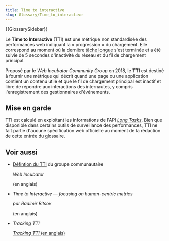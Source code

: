```yaml
---
title: Time to interactive
slug: Glossary/Time_to_interactive
---
```


{{GlossarySidebar}}

Le **Time to Interactive** (TTI) est une métrique non standardisée des performances web indiquant la «&nbsp;progression&nbsp;» du chargement. Elle correspond au moment où la dernière [tâche longue](/fr/docs/Web/API/Long_Tasks_API) s'est terminée et a été suivie de 5 secondes d'inactivité du réseau et du fil de chargement principal.

Proposé par le <i lang="en">Web Incubator Community Group</i> en 2018, le **TTI** est destiné à fournir une métrique qui décrit quand une page ou une application contient un contenu utile et que le fil de chargement principal est inactif et libre de répondre aux interactions des internautes, y compris l'enregistrement des gestionnaires d'événements.

## Mise en garde

TTI est calculé en exploitant les informations de l'API [<i lang="en">Long Tasks</i>](/fr/docs/Web/API/Long_Tasks_API). Bien que disponible dans certains outils de surveillance des performances, TTI ne fait partie d'aucune spécification web officielle au moment de la rédaction de cette entrée du glossaire.

## Voir aussi

- [Défintion du TTI](https://github.com/WICG/time-to-interactive) du groupe communautaire

  <i lang="en">Web Incubator</i>

  (en anglais)

- <i lang="en">Time to Interactive — focusing on human-centric metrics</i>

  <i lang="en"> par Radimir Bitsov</i>

  (en anglais)

- <i lang="en">Tracking TTI</i>

  [<i lang="en">Tracking TTI</i> (en anglais)](https://developers.google.com/web/fundamentals/performance/user-centric-performance-metrics#tracking_tti)
